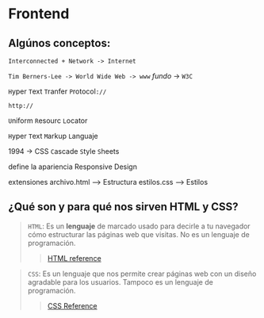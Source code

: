 # Frontend

## Algúnos conceptos:

`Interconnected + Network -> Internet`

`Tim Berners-Lee -> World Wide Web -> www` *fundo* -> `W3C`

`H`yper
`T`ext
`T`ranfer
`P`rotocol`://`

```
http://
```

`U`niform `R`esourc `L`ocator

`H`yper `T`ext `M`arkup `L`anguaje

1994 -> CSS `C`ascade `S`tyle `S`heets

define la apariencia
Responsive Design

extensiones
archivo.html --> Estructura
estilos.css --> Estilos

## ¿Qué son y para qué nos sirven HTML y CSS?

>`HTML`: Es un **lenguaje** de marcado usado para decirle a tu navegador cómo estructurar las páginas web que visitas. No es un lenguaje de programación.
>>[HTML reference](https://htmlreference.io/)

>`CSS`: Es un lenguaje que nos permite crear páginas web con un diseño agradable para los usuarios. Tampoco es un lenguaje de programación.
>>[CSS Reference](https://cssreference.io/)


